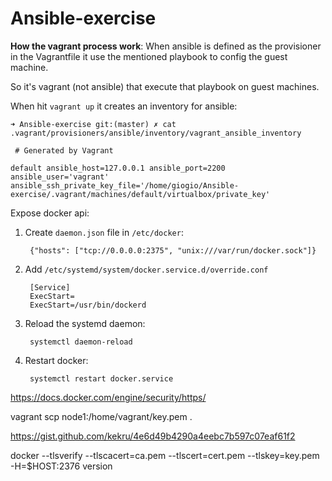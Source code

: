 # Ansible-exercise

  
**How the vagrant process work**:
When ansible is defined as the provisioner in the Vagrantfile it use the mentioned playbook to config the guest machine.

  

So it's vagrant (not ansible) that execute that playbook on guest machines.

When hit `vagrant up` it creates an inventory for ansible:

    ➜ Ansible-exercise git:(master) ✗ cat .vagrant/provisioners/ansible/inventory/vagrant_ansible_inventory
    
     # Generated by Vagrant
    
    default ansible_host=127.0.0.1 ansible_port=2200 ansible_user='vagrant' ansible_ssh_private_key_file='/home/giogio/Ansible-exercise/.vagrant/machines/default/virtualbox/private_key'

Expose docker api:

1. Create `daemon.json` file in `/etc/docker`:

        {"hosts": ["tcp://0.0.0.0:2375", "unix:///var/run/docker.sock"]}

2. Add `/etc/systemd/system/docker.service.d/override.conf`

        [Service]
        ExecStart=
        ExecStart=/usr/bin/dockerd


3. Reload the systemd daemon:

        systemctl daemon-reload

4. Restart docker:

        systemctl restart docker.service

https://docs.docker.com/engine/security/https/

vagrant scp node1:/home/vagrant/key.pem .

https://gist.github.com/kekru/4e6d49b4290a4eebc7b597c07eaf61f2

docker --tlsverify --tlscacert=ca.pem --tlscert=cert.pem --tlskey=key.pem \
  -H=$HOST:2376 version


